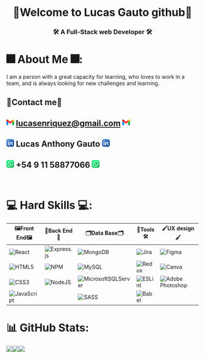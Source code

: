 <h1 align="center">👋Welcome to Lucas Gauto github👋</h1>
<h3 align="center">🛠️ A Full-Stack web Developer 🛠️</h3>


# 🎆 About Me 🎆:
  I am a person with a great capacity for learning, who loves to work in a team, and is always looking for new challenges and learning.<br>


## 📩Contact me📩

## <img src="./Img/Gmail.png" alt="Gmail image"> lucasenriquez@gmail.com <img src="./Img/Gmail.png" alt="Gmail image">
## <img src="./Img/linkedin.png" alt="LinkedIn image"> Lucas Anthony Gauto <img src="./Img/linkedin.png" alt="linkedin image">  
## <img src="./Img/whatsapp.png" alt="Whatsapp image"> +54 9 11 58877066 <img src="./Img/whatsapp.png" alt="Whatsapp image">
   <br/>

# 💻 Hard Skills 💻:

|🖼️Front End🖼️|🎨Back End🎨|🗂️Data Base🗂️|🔧Tools🛠️|🖌️UX design🖌️|
|--------------|-------------|--------------|----------|--------------|
|![React](https://img.shields.io/badge/react-%2320232a.svg?style=for-the-badge&logo=react&logoColor=%2361DAFB)|![Express.js](https://img.shields.io/badge/express.js-%23404d59.svg?style=for-the-badge&logo=express&logoColor=%2361DAFB)|![MongoDB](https://img.shields.io/badge/MongoDB-%234ea94b.svg?style=for-the-badge&logo=mongodb&logoColor=white)|![Jira](https://img.shields.io/badge/jira-%230A0FFF.svg?style=for-the-badge&logo=jira&logoColor=white) |![Figma](https://img.shields.io/badge/figma-%23F24E1E.svg?style=for-the-badge&logo=figma&logoColor=white)|
![HTML5](https://img.shields.io/badge/html5-%23E34F26.svg?style=for-the-badge&logo=html5&logoColor=white)|![NPM](https://img.shields.io/badge/NPM-%23000000.svg?style=for-the-badge&logo=npm&logoColor=white) |![MySQL](https://img.shields.io/badge/mysql-%2300f.svg?style=for-the-badge&logo=mysql&logoColor=white)|![Redux](https://img.shields.io/badge/redux-%23593d88.svg?style=for-the-badge&logo=redux&logoColor=white) |![Canva](https://img.shields.io/badge/Canva-%2300C4CC.svg?style=for-the-badge&logo=Canva&logoColor=white)|
![CSS3](https://img.shields.io/badge/css3-%231572B6.svg?style=for-the-badge&logo=css3&logoColor=white)|![NodeJS](https://img.shields.io/badge/node.js-6DA55F?style=for-the-badge&logo=node.js&logoColor=white)|![MicrosoftSQLServer](https://img.shields.io/badge/Microsoft%20SQL%20Sever-CC2927?style=for-the-badge&logo=microsoft%20sql%20server&logoColor=white)|![ESLint](https://img.shields.io/badge/ESLint-4B3263?style=for-the-badge&logo=eslint&logoColor=white)|![Adobe Photoshop](https://img.shields.io/badge/adobephotoshop-%2331A8FF.svg?style=for-the-badge&logo=adobephotoshop&logoColor=white)|
![JavaScript](https://img.shields.io/badge/javascript-%23323330.svg?style=for-the-badge&logo=javascript&logoColor=%23F7DF1E) ||![SASS](https://img.shields.io/badge/SASS-hotpink.svg?style=for-the-badge&logo=SASS&logoColor=white)|![Babel](https://img.shields.io/badge/Babel-F9DC3e?style=for-the-badge&logo=babel&logoColor=black) |




# 📊 GitHub Stats:

![](https://github-readme-stats.vercel.app/api?username=LucasAnthonyGauto&theme=dark&hide_border=false&include_all_commits=true&count_private=true)![](https://github-readme-streak-stats.herokuapp.com/?user=LucasAnthonyGauto&theme=dark&hide_border=false)![](https://github-readme-stats.vercel.app/api/top-langs/?username=LucasAnthonyGauto&theme=dark&hide_border=false&include_all_commits=true&count_private=true&layout=compact)

